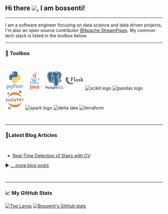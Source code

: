 ## Hi there <img src="https://raw.githubusercontent.com/MartinHeinz/MartinHeinz/master/wave.gif" width="30px">, I am bossenti!

---

I am a software engineer focusing on data science and data driven projects, I'm also an open source contributor [@Apache StreamPipes](https://streampipes.apache.org/). My common tech stack is listed in the toolbox below.

---


### 🧰 Toolbox

<br>

<img src="https://github.com/devicons/devicon/blob/master/icons/python/python-original-wordmark.svg" alt="Python logo" width="60"> <img src="https://github.com/devicons/devicon/blob/master/icons/java/java-original-wordmark.svg" alt="Java logo" width="60"> <img src="https://github.com/devicons/devicon/blob/master/icons/postgresql/postgresql-original-wordmark.svg" alt="PostgreSQL logo" width="60"> <img src="https://github.com/devicons/devicon/blob/master/icons/flask/flask-original-wordmark.svg" alt="Flask logo" width="60"> <img src="https://upload.wikimedia.org/wikipedia/commons/0/05/Scikit_learn_logo_small.svg" alt="scikit logo" width="90"> <img src="https://upload.wikimedia.org/wikipedia/commons/e/ed/Pandas_logo.svg" alt="pandas logo" width="120"> <img src="https://github.com/devicons/devicon/blob/master/icons/jupyter/jupyter-original-wordmark.svg" alt="jupyter logo" width="60"> <img src="https://upload.wikimedia.org/wikipedia/commons/thumb/f/f3/Apache_Spark_logo.svg/512px-Apache_Spark_logo.svg.png" alt="spark logo" width="60"> <img src="https://camo.githubusercontent.com/4aa10978589db1cffdd8a31bec9e4d052ddc66f1/68747470733a2f2f646f63732e64656c74612e696f2f6c61746573742f5f7374617469632f64656c74612d6c616b652d77686974652e706e67" alt="delta lake" width="60"> <img src="https://tse2.mm.bing.net/th?id=OIP.1gAEVon2RF5oko4iWCfftgHaHO&pid=Api" alt="terraform" width="60"> 





<br>

---

###  📑Latest Blog Articles

<br>

<!-- BLOG-POST-LIST:START -->
- [Real-Time Detection of Stairs with CV](https://bossenti.hashnode.dev/real-time-detection-of-stairs-with-cv)
<!-- BLOG-POST-LIST:END -->

▶️ [... more blog posts](https://bossenti.hashnode.dev/)

<br>

---

### &#x1f4c8; My GitHub Stats

[![Top Langs](https://github-readme-stats.vercel.app/api/top-langs/?username=bossenti&hide=less,html&theme=radical)](https://github.com/anuraghazra/github-readme-stats) [![Bossenti's GitHub stats](https://github-readme-stats.vercel.app/api?username=bossenti&theme=radical)](https://github.com/anuraghazra/github-readme-stats)
<!--
**bossenti/bossenti** is a ✨ _special_ ✨ repository because its `README.md` (this file) appears on your GitHub profile.

Here are some ideas to get you started:

- 🔭 I’m currently working on ...
- 🌱 I’m currently learning ...
- 👯 I’m looking to collaborate on ...
- 🤔 I’m looking for help with ...
- 💬 Ask me about ...
- 📫 How to reach me: ...
- 😄 Pronouns: ...
- ⚡ Fun fact: ...
-->
